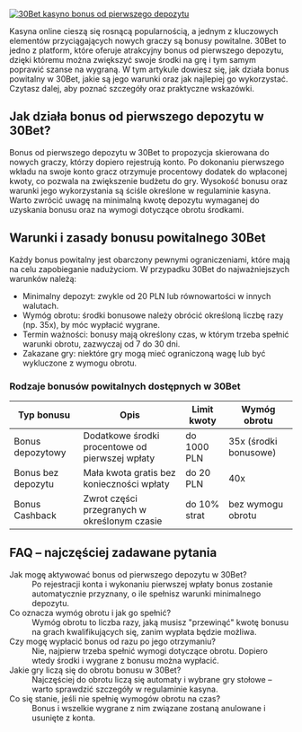[![30Bet kasyno bonus od pierwszego depozytu](https://123-caf.pages.dev/gitsignup.png)](https://vrmoo.ru/Bt82HjjY)

<p>Kasyna online cieszą się rosnącą popularnością, a jednym z kluczowych elementów przyciągających nowych graczy są bonusy powitalne. 30Bet to jedno z platform, które oferuje atrakcyjny bonus od pierwszego depozytu, dzięki któremu można zwiększyć swoje środki na grę i tym samym poprawić szanse na wygraną. W tym artykule dowiesz się, jak działa bonus powitalny w 30Bet, jakie są jego warunki oraz jak najlepiej go wykorzystać. Czytasz dalej, aby poznać szczegóły oraz praktyczne wskazówki.</p>  <h2>Jak działa bonus od pierwszego depozytu w 30Bet?</h2> <p>Bonus od pierwszego depozytu w 30Bet to propozycja skierowana do nowych graczy, którzy dopiero rejestrują konto. Po dokonaniu pierwszego wkładu na swoje konto gracz otrzymuje procentowy dodatek do wpłaconej kwoty, co pozwala na zwiększenie budżetu do gry. Wysokość bonusu oraz warunki jego wykorzystania są ściśle określone w regulaminie kasyna. Warto zwrócić uwagę na minimalną kwotę depozytu wymaganej do uzyskania bonusu oraz na wymogi dotyczące obrotu środkami.</p>  <h2>Warunki i zasady bonusu powitalnego 30Bet</h2> <p>Każdy bonus powitalny jest obarczony pewnymi ograniczeniami, które mają na celu zapobieganie nadużyciom. W przypadku 30Bet do najważniejszych warunków należą:</p> <ul>   <li>Minimalny depozyt: zwykle od 20 PLN lub równowartości w innych walutach.</li>   <li>Wymóg obrotu: środki bonusowe należy obrócić określoną liczbę razy (np. 35x), by móc wypłacić wygrane.</li>   <li>Termin ważności: bonusy mają określony czas, w którym trzeba spełnić warunki obrotu, zazwyczaj od 7 do 30 dni.</li>   <li>Zakazane gry: niektóre gry mogą mieć ograniczoną wagę lub być wykluczone z wymogu obrotu.</li> </ul>  <h3>Rodzaje bonusów powitalnych dostępnych w 30Bet</h3> <table>   <thead>     <tr>       <th>Typ bonusu</th>       <th>Opis</th>       <th>Limit kwoty</th>       <th>Wymóg obrotu</th>     </tr>   </thead>   <tbody>     <tr>       <td>Bonus depozytowy</td>       <td>Dodatkowe środki procentowe od pierwszej wpłaty</td>       <td>do 1000 PLN</td>       <td>35x (środki bonusowe)</td>     </tr>     <tr>       <td>Bonus bez depozytu</td>       <td>Mała kwota gratis bez konieczności wpłaty</td>       <td>do 20 PLN</td>       <td>40x</td>     </tr>     <tr>       <td>Bonus Cashback</td>       <td>Zwrot części przegranych w określonym czasie</td>       <td>do 10% strat</td>       <td>bez wymogu obrotu</td>     </tr>   </tbody> </table>  <h2>FAQ – najczęściej zadawane pytania</h2> <dl>   <dt>Jak mogę aktywować bonus od pierwszego depozytu w 30Bet?</dt>   <dd>Po rejestracji konta i wykonaniu pierwszej wpłaty bonus zostanie automatycznie przyznany, o ile spełnisz warunki minimalnego depozytu.</dd>   <dt>Co oznacza wymóg obrotu i jak go spełnić?</dt>   <dd>Wymóg obrotu to liczba razy, jaką musisz "przewinąć" kwotę bonusu na grach kwalifikujących się, zanim wypłata będzie możliwa.</dd>   <dt>Czy mogę wypłacić bonus od razu po jego otrzymaniu?</dt>   <dd>Nie, najpierw trzeba spełnić wymogi dotyczące obrotu. Dopiero wtedy środki i wygrane z bonusu można wypłacić.</dd>   <dt>Jakie gry liczą się do obrotu bonusu w 30Bet?</dt>   <dd>Najczęściej do obrotu liczą się automaty i wybrane gry stołowe – warto sprawdzić szczegóły w regulaminie kasyna.</dd>   <dt>Co się stanie, jeśli nie spełnię wymogów obrotu na czas?</dt>   <dd>Bonus i wszelkie wygrane z nim związane zostaną anulowane i usunięte z konta.</dd> </dl>